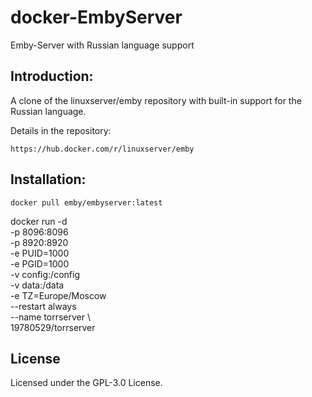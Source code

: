 # docker-EmbyServer
Emby-Server with Russian language support

## Introduction:

A clone of the linuxserver/emby repository with built-in support for the Russian language.

Details in the repository:
~~~ shell
https://hub.docker.com/r/linuxserver/emby
~~~

## Installation:

~~~ docker
docker pull emby/embyserver:latest
~~~

docker run -d \
    -p 8096:8096 \
    -p 8920:8920 \
    -e PUID=1000 \
    -e PGID=1000 \
    -v config:/config \
    -v data:/data \
    -e TZ=Europe/Moscow \
    --restart always \
    --name torrserver \    
    19780529/torrserver

## License
Licensed under the GPL-3.0 License.
